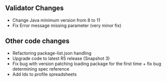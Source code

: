 ## Validator Changes

* Change Java minimum version from 8 to 11
* Fix Error message missing parameter (very minor fix)

## Other code changes

* Refactoring package-list.json handling
* Upgrade code to latest R5 release (Snapshot 3)
* Fix bug with version patching loading package for the first time + fix bug determining spec reference
* Add Ids to profile spreadsheets
